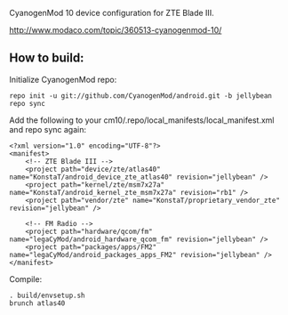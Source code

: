CyanogenMod 10 device configuration for ZTE Blade III.

http://www.modaco.com/topic/360513-cyanogenmod-10/

How to build:
-------------

Initialize CyanogenMod repo:

    repo init -u git://github.com/CyanogenMod/android.git -b jellybean
    repo sync

Add the following to your cm10/.repo/local_manifests/local_manifest.xml and repo sync again:

    <?xml version="1.0" encoding="UTF-8"?>
    <manifest>
        <!-- ZTE Blade III -->
        <project path="device/zte/atlas40" name="KonstaT/android_device_zte_atlas40" revision="jellybean" />
        <project path="kernel/zte/msm7x27a" name="KonstaT/android_kernel_zte_msm7x27a" revision="rb1" />
        <project path="vendor/zte" name="KonstaT/proprietary_vendor_zte" revision="jellybean" />

        <!-- FM Radio -->
        <project path="hardware/qcom/fm" name="legaCyMod/android_hardware_qcom_fm" revision="jellybean" />
        <project path="packages/apps/FM2" name="legaCyMod/android_packages_apps_FM2" revision="jellybean" />
    </manifest>

Compile:

    . build/envsetup.sh
    brunch atlas40

